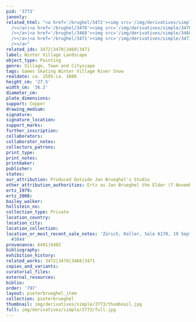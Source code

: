 ```yaml
---
pid: '3773'
janonly: 
related_html: "<a href='/brughel/3472'><img src='/img/derivatives/simple/3472/thumbnail.jpg'
  /></a>|<a href='/brughel/3470'><img src='/img/derivatives/simple/3470/thumbnail.jpg'
  /></a>|<a href='/brughel/3468'><img src='/img/derivatives/simple/3468/thumbnail.jpg'
  /></a>|<a href='/brughel/3471'><img src='/img/derivatives/simple/3471/thumbnail.jpg'
  /></a>"
related_ids: 3472|3470|3468|3471
label: Winter Village Landscape
object_type: Painting
genre: Village, Town and Cityscape
tags: Games Skating Winter Village River Snow
realdate: ca. 1595-ca. 1600
height_cm: '27.5'
width_cm: '36.2'
diameter_cm: 
plate_dimensions: 
support: Copper
drawing_medium: 
signature: 
signature_location: 
support_marks: 
further_inscription: 
collaborators: 
collaborator_notes: 
collectors_patrons: 
print_type: 
print_notes: 
printmaker: 
publisher: 
states: 
our_attribution: Produced Outside Jan Brueghel's Studio
other_attribution_authorities: Ertz as Jan Brueghel the Elder (7 November 2011)
ertz_1979: 
ertz_2008: 
bailey_walker: 
hollstein_no: 
collection_type: Private
location_country: 
location_city: 
location_collection: 
location_or_most_recent_sale_notes: 'Zürich, Koller, Sale A170, 19 Sept 2014, lot
  #3044'
provenance: 6491|6492
bibliography: 
exhibition_history: 
related_works: 3472|3470|3468|3471
copies_and_variants: 
curatorial_files: 
external_resources: 
biblio: 
order: '797'
layout: pieterbrueghel_item
collection: pieterbrueghel
thumbnail: img/derivatives/simple/3773/thumbnail.jpg
full: img/derivatives/simple/3773/full.jpg
---
```

